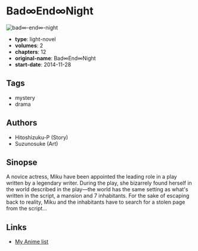 # Bad∞End∞Night

![bad∞-end∞-night](https://cdn.myanimelist.net/images/manga/1/165182.jpg)

-   **type**: light-novel
-   **volumes**: 2
-   **chapters**: 12
-   **original-name**: Bad∞End∞Night
-   **start-date**: 2014-11-28

## Tags

-   mystery
-   drama

## Authors

-   Hitoshizuku-P (Story)
-   Suzunosuke (Art)

## Sinopse

A novice actress, Miku have been appointed the leading role in a play written by a legendary writer. During the play, she bizarrely found herself in the world described in the play—the world has the same setting as what's written in the script, a mansion and 7 inhabitants. For the sake of escaping back to reality, Miku and the inhabitants have to search for a stolen page from the script...

## Links

-   [My Anime list](https://myanimelist.net/manga/93367/Bad∞End∞Night)
